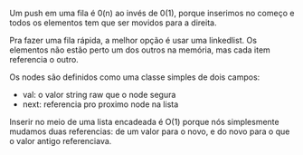 Um push em uma fila é 0(n) ao invés de 0(1), porque inserimos no começo e todos os elementos tem que ser movidos para a direita.

Pra fazer uma fila rápida, a melhor opção é usar uma linkedlist. Os elementos não estão perto um dos outros na memória, mas cada item referencia o outro.

Os nodes são definidos como uma classe simples de dois campos:
- val: o valor string raw que o node segura
- next: referencia pro proximo node na lista

Inserir no meio de uma lista encadeada é O(1) porque nós simplesmente mudamos duas referencias: de um valor para o novo, e do novo para o que o valor antigo referenciava.

